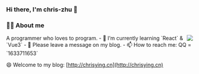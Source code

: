 ### Hi there, I'm chris-zhu 👋
### 👨‍🚒 About me
<img align="right" src="https://github-readme-stats.vercel.app/api?username=chris-zhu&show_icons=true&theme=tokyonight">
A programmer who loves to program.
- 🌱 I’m currently learning `React` & `Vue3`
- 💬 Please leave a message on my blog.
- 📫 How to reach me: QQ = `1633711653`

😄 Welcome to my blog: [http://chrisying.cn](http://chrisying.cn)





<!--
**chris-zhu/chris-zhu** is a ✨ _special_ ✨ repository because its `README.md` (this file) appears on your GitHub profile.

Here are some ideas to get you started:

- 🔭 I’m currently working on ...
- 🌱 I’m currently learning ...
- 👯 I’m looking to collaborate on ...
- 🤔 I’m looking for help with ...
- 💬 Ask me about ...
- 📫 How to reach me: ...
- 😄 Pronouns: ...
- ⚡ Fun fact: ...
-->
